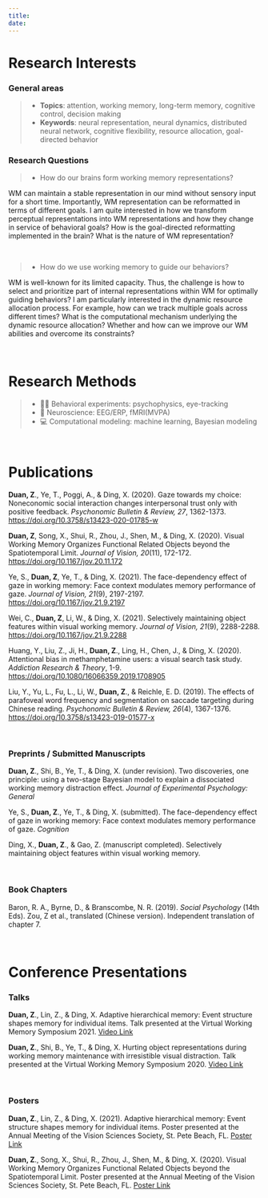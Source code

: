 ```yaml
---
title: 
date: 
---
```


# Research Interests
### General areas
>* **Topics**: attention, working memory, long-term memory, cognitive control, decision making
>* **Keywords**: neural representation, neural dynamics, distributed neural network, cognitive flexibility, resource allocation, goal-directed behavior


### Research Questions
 
>* How do our brains form working memory representations?

WM can maintain a stable representation in our mind without sensory input for a short time. Importantly, WM representation can be reformatted in terms of different goals. I am quite interested in how we transform perceptual representations into WM representations and how they change in service of behavioral goals? How is the goal-directed reformatting implemented in the brain? What is the nature of WM representation? 


&nbsp;

>* How do we use working memory to guide our behaviors?

WM is well-known for its limited capacity. Thus, the challenge is how to select and prioritize part of internal representations within WM for optimally guiding behaviors? I am particularly interested in the dynamic resource allocation process. For example, how can we track multiple goals across different times? What is the computational mechanism underlying the dynamic resource allocation? Whether and how can we improve our WM abilities and overcome its constraints?



&nbsp;

# Research Methods
>* 🙋‍♀️ Behavioral experiments: psychophysics, eye-tracking
>* 🧠 Neuroscience: EEG/ERP, fMRI(MVPA)
>* 💻 Computational modeling: machine learning, Bayesian modeling

&nbsp;

# Publications
**Duan, Z**., Ye, T., Poggi, A., & Ding, X. (2020). Gaze towards my choice: Noneconomic social interaction changes interpersonal trust only with positive feedback. *Psychonomic Bulletin & Review, 27*, 1362-1373. https://doi.org/10.3758/s13423-020-01785-w

**Duan, Z**, Song, X., Shui, R., Zhou, J., Shen, M., & Ding, X. (2020). Visual Working Memory Organizes Functional Related Objects beyond the Spatiotemporal Limit. *Journal of Vision, 20*(11), 172-172. https://doi.org/10.1167/jov.20.11.172 

Ye, S., **Duan, Z**, Ye, T., & Ding, X. (2021). The face-dependency effect of gaze in working memory: Face context modulates memory performance of gaze. *Journal of Vision, 21*(9), 2197-2197. https://doi.org/10.1167/jov.21.9.2197 


Wei, C., **Duan, Z**, Li, W., & Ding, X. (2021). Selectively maintaining object features within visual working memory. *Journal of Vision, 21*(9), 2288-2288. https://doi.org/10.1167/jov.21.9.2288 

Huang, Y., Liu, Z., Ji, H., **Duan, Z**., Ling, H., Chen, J., & Ding, X. (2020). Attentional bias in methamphetamine users: a visual search task study. *Addiction Research & Theory*, 1-9. https://doi.org/10.1080/16066359.2019.1708905

Liu, Y., Yu, L., Fu, L., Li, W., **Duan, Z**., & Reichle, E. D. (2019). The effects of parafoveal word frequency and segmentation on saccade targeting during Chinese reading. *Psychonomic Bulletin & Review, 26*(4), 1367-1376. https://doi.org/10.3758/s13423-019-01577-x

&nbsp;

### Preprints / Submitted Manuscripts
**Duan, Z**., Shi, B., Ye, T., & Ding, X. (under revision). Two discoveries, one principle: using a two-stage Bayesian model to explain a dissociated working memory distraction effect. *Journal of Experimental Psychology: General*

Ye, S., **Duan, Z**., Ye, T., & Ding, X. (submitted). The face-dependency effect of gaze in working memory: Face context modulates memory performance of gaze. *Cognition*

Ding, X., **Duan, Z**., & Gao, Z. (manuscript completed). Selectively maintaining object features within visual working memory.

&nbsp;

### Book Chapters
Baron, R. A., Byrne, D., & Branscombe, N. R. (2019). *Social Psychology* (14th Eds). Zou, Z et al., translated (Chinese version). Independent translation of chapter 7.

&nbsp;

# Conference Presentations
### Talks
**Duan, Z**., Lin, Z., & Ding, X. Adaptive hierarchical memory: Event structure shapes memory for individual items. Talk presented at the Virtual Working Memory Symposium 2021. [Video Link](https://youtu.be/86KG0VWIh9s)

**Duan, Z**., Shi, B., Ye, T., & Ding, X. Hurting object representations during working memory maintenance with irresistible visual distraction. Talk presented at the Virtual Working Memory Symposium 2020. [Video Link](https://www.youtube.com/watch?v=UKpKfCzag8M)

&nbsp;

### Posters
**Duan, Z**., Lin, Z., & Ding, X. (2021). Adaptive hierarchical memory: Event structure shapes memory for individual items. Poster presented at the Annual Meeting of the Vision Sciences Society, St. Pete Beach, FL. [Poster Link](https://drive.google.com/file/d/1UJCD8QxdvCPuKA0j8HzNkZnQ_C1FYi-s/view?usp=sharing)

**Duan, Z**., Song, X., Shui, R., Zhou, J., Shen, M., & Ding, X. (2020). Visual Working Memory Organizes Functional Related Objects beyond the Spatiotemporal Limit. Poster presented at the Annual Meeting of the Vision Sciences Society, St. Pete Beach, FL. [Poster Link](https://drive.google.com/file/d/1o3n61LlTppIiWXvv7fe5D8oImNbQmd06/view?usp=sharing)


